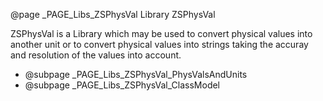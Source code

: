 ﻿@page _PAGE_Libs_ZSPhysVal Library ZSPhysVal

ZSPhysVal is a Library which may be used to convert physical values into another unit or
to convert physical values into strings taking the accuray and resolution of the values
into account.

- @subpage _PAGE_Libs_ZSPhysVal_PhysValsAndUnits
- @subpage _PAGE_Libs_ZSPhysVal_ClassModel

